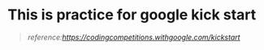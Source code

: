 # This is practice for google kick start


>*reference:https://codingcompetitions.withgoogle.com/kickstart*
